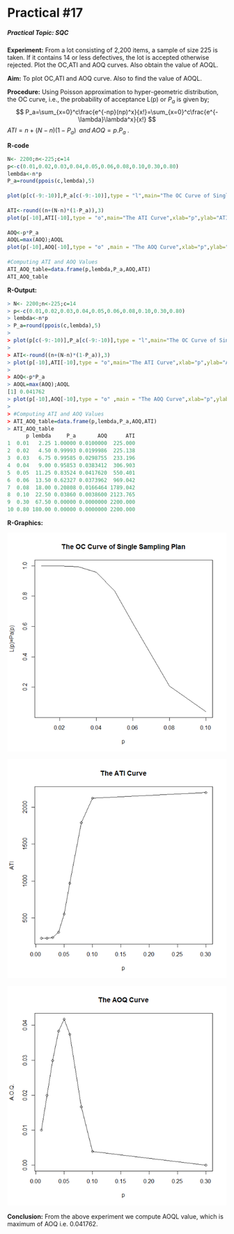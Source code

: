# Practical #17 #

##### Practical Topic: SQC

**Experiment:**  From a lot consisting of 2,200 items, a sample of size 225 is taken. If it contains 14 or less defectives, the lot is accepted otherwise rejected. Plot the OC,ATI and AOQ curves. Also obtain the value of AOQL.

**Aim:** To plot OC,ATI and AOQ curve. Also to find the value of AOQL.

**Procedure:** Using Poisson approximation to hyper-geometric distribution, the OC curve, i.e., the probability of acceptance L(p) or $P_a$  is given by;
$$
P_a=\sum_{x=0}^c\frac{e^{-np}(np)^x}{x!}=\sum_{x=0}^c\frac{e^{-\lambda}\lambda^x}{x!}
$$
$\displaystyle ATI=n+(N-n)(1-P_a)\; \;and\;AOQ=p.P_a$ .

**R-code**

```R
N<- 2200;n<-225;c=14
p<-c(0.01,0.02,0.03,0.04,0.05,0.06,0.08,0.10,0.30,0.80)
lembda<-n*p
P_a=round(ppois(c,lembda),5)

plot(p[c(-9:-10)],P_a[c(-9:-10)],type = "l",main="The OC Curve of Single Sampling Plan",xlab="p",ylab="L(p)=Pa(p)")

ATI<-round((n+(N-n)*(1-P_a)),3)
plot(p[-10],ATI[-10],type = "o",main="The ATI Curve",xlab="p",ylab="ATI")

AOQ<-p*P_a
AOQL=max(AOQ);AOQL
plot(p[-10],AOQ[-10],type = "o" ,main = "The AOQ Curve",xlab="p",ylab="A.O.Q.")

#Computing ATI and AOQ Values
ATI_AOQ_table=data.frame(p,lembda,P_a,AOQ,ATI)
ATI_AOQ_table
```

**R-Output:**

```R
> N<- 2200;n<-225;c=14
> p<-c(0.01,0.02,0.03,0.04,0.05,0.06,0.08,0.10,0.30,0.80)
> lembda<-n*p
> P_a=round(ppois(c,lembda),5)
> 
> plot(p[c(-9:-10)],P_a[c(-9:-10)],type = "l",main="The OC Curve of Single Sampling Plan",xlab="p",ylab="L(p)=Pa(p)")
> 
> ATI<-round((n+(N-n)*(1-P_a)),3)
> plot(p[-10],ATI[-10],type = "o",main="The ATI Curve",xlab="p",ylab="ATI")
> 
> AOQ<-p*P_a
> AOQL=max(AOQ);AOQL
[1] 0.041762
> plot(p[-10],AOQ[-10],type = "o" ,main = "The AOQ Curve",xlab="p",ylab="A.O.Q.")
> 
> #Computing ATI and AOQ Values
> ATI_AOQ_table=data.frame(p,lembda,P_a,AOQ,ATI)
> ATI_AOQ_table
      p lembda     P_a       AOQ      ATI
1  0.01   2.25 1.00000 0.0100000  225.000
2  0.02   4.50 0.99993 0.0199986  225.138
3  0.03   6.75 0.99585 0.0298755  233.196
4  0.04   9.00 0.95853 0.0383412  306.903
5  0.05  11.25 0.83524 0.0417620  550.401
6  0.06  13.50 0.62327 0.0373962  969.042
7  0.08  18.00 0.20808 0.0166464 1789.042
8  0.10  22.50 0.03860 0.0038600 2123.765
9  0.30  67.50 0.00000 0.0000000 2200.000
10 0.80 180.00 0.00000 0.0000000 2200.000
```

**R-Graphics:**

![image-20220922002436322](https://raw.githubusercontent.com/ydvpratik/img/master/2022/09/upgit_20220922_1663786479.png)

![image-20220922002522204](https://raw.githubusercontent.com/ydvpratik/img/master/2022/09/upgit_20220922_1663786525.png)

![image-20220922002618436](https://raw.githubusercontent.com/ydvpratik/img/master/2022/09/upgit_20220922_1663786580.png)

**Conclusion:** From the above experiment we compute AOQL value, which is maximum of AOQ i.e. 0.041762. 